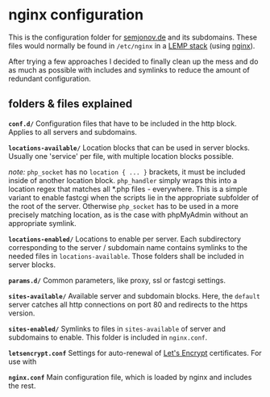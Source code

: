 # nginx configuration

This is the configuration folder for [semjonov.de](https://www.semjonov.de/) and its subdomains. These files would normally be found in `/etc/nginx` in a [LEMP stack](https://lemp.io/) (using [nginx](https://www.nginx.com/resources/wiki/start/topics/examples/full/)).

After trying a few approaches I decided to finally clean up the mess and do as much as possible with includes and symlinks to reduce the amount of redundant configuration.

## folders & files explained

__`conf.d/`__
Configuration files that have to be included in the http block. Applies to all servers and subdomains.

__`locations-available/`__
Location blocks that can be used in server blocks. Usually one 'service' per file, with multiple location blocks possible.

_note:_ `php_socket` has no `location { ... }` brackets, it must be included inside of another location block. `php_handler` simply wraps this into a location regex that matches all *.php files - everywhere. This is a simple variant to enable fastcgi when the scripts lie in the appropriate subfolder of the root of the server. Otherwise `php_socket` has to be used in a more precisely matching location, as is the case with phpMyAdmin without an appropriate symlink.

__`locations-enabled/`__
Locations to enable per server. Each subdirectory corresponding to the server / subdomain name contains symlinks to the needed files in `locations-available`. Those folders shall be included in server blocks.

__`params.d/`__
Common parameters, like proxy, ssl or fastcgi settings.

__`sites-available/`__
Available server and subdomain blocks.
Here, the `default` server catches all http connections on port 80 and redirects to the https version.

__`sites-enabled/`__
Symlinks to files in `sites-available` of server and subdomains to enable. This folder is included in `nginx.conf`.

__`letsencrypt.conf`__
Settings for auto-renewal of [Let's Encrypt](https://letsencrypt.org/) certificates. For use with 

__`nginx.conf`__
Main configuration file, which is loaded by nginx and includes the rest.